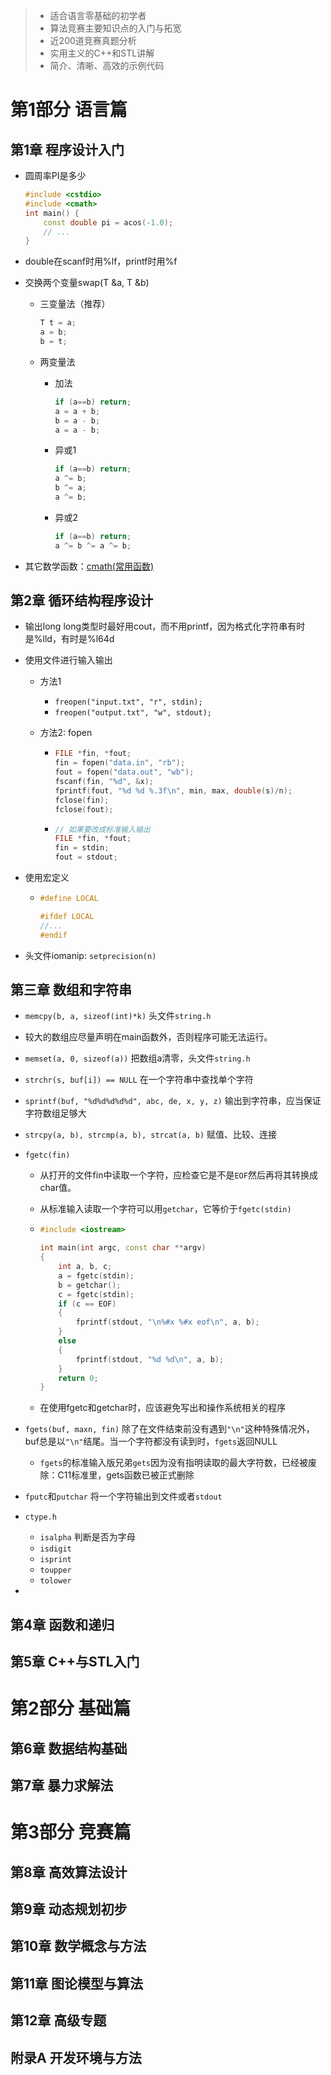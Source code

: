 > * 适合语言零基础的初学者
> * 算法竞赛主要知识点的入门与拓宽
> * 近200道竞赛真题分析
> * 实用主义的C++和STL讲解
> * 简介、清晰、高效的示例代码


# 第1部分 语言篇

## 第1章 程序设计入门

* 圆周率PI是多少

  ```c++
  #include <cstdio>
  #include <cmath>
  int main() {
      const double pi = acos(-1.0);
      // ...
  }
  ```

* double在scanf时用%lf，printf时用%f

* 交换两个变量swap(T &a, T &b)

  * 三变量法（推荐）

    ```c++
    T t = a;
    a = b;
    b = t;
    ```

  * 两变量法

    * 加法

      ```c++
      if (a==b) return;
      a = a + b;
      b = a - b;
      a = a - b;
      ```

    * 异或1

      ```c++
      if (a==b) return;
      a ^= b;
      b ^= a;
      a ^= b;
      ```

    * 异或2

      ```c++
      if (a==b) return;
      a ^= b ^= a ^= b;
      ```

* 其它数学函数：[cmath(常用函数)](https://blog.csdn.net/weixin_41183791/article/details/89603259)

## 第2章 循环结构程序设计

* 输出long long类型时最好用cout，而不用printf，因为格式化字符串有时是%lld，有时是%l64d

* 使用文件进行输入输出

  * 方法1

    * `freopen("input.txt", "r", stdin);`
    * `freopen("output.txt", "w", stdout);`

  * 方法2: fopen

    * ```c++
      FILE *fin, *fout;
      fin = fopen("data.in", "rb");
      fout = fopen("data.out", "wb");
      fscanf(fin, "%d", &x);
      fprintf(fout, "%d %d %.3f\n", min, max, double(s)/n);
      fclose(fin);
      fclose(fout);
      ```

    * ```c++
      // 如果要改成标准输入输出
      FILE *fin, *fout;
      fin = stdin;
      fout = stdout;
      ```

* 使用宏定义

  * ```c++
    #define LOCAL
    
    #ifdef LOCAL
    //...
    #endif
    ```

* 头文件iomanip: `setprecision(n)`

## 第三章 数组和字符串

* `memcpy(b, a, sizeof(int)*k)` 头文件`string.h`

* 较大的数组应尽量声明在main函数外，否则程序可能无法运行。

* `memset(a, 0, sizeof(a))` 把数组a清零，头文件`string.h`

* `strchr(s, buf[i]) == NULL` 在一个字符串中查找单个字符

* `sprintf(buf, "%d%d%d%d%d", abc, de, x, y, z)` 输出到字符串，应当保证字符数组足够大

* `strcpy(a, b), strcmp(a, b), strcat(a, b)` 赋值、比较、连接

* `fgetc(fin)` 

  * 从打开的文件fin中读取一个字符，应检查它是不是`EOF`然后再将其转换成char值。

  * 从标准输入读取一个字符可以用`getchar`，它等价于`fgetc(stdin)`

  * ```c++
    #include <iostream>
    
    int main(int argc, const char **argv)
    {
        int a, b, c;
        a = fgetc(stdin);
        b = getchar();
        c = fgetc(stdin);
        if (c == EOF)
        {
            fprintf(stdout, "\n%#x %#x eof\n", a, b);
        }
        else
        {
            fprintf(stdout, "%d %d\n", a, b);
        }
        return 0;
    }
    ```

  * 在使用fgetc和getchar时，应该避免写出和操作系统相关的程序

* `fgets(buf, maxn, fin)` 除了在文件结束前没有遇到`"\n"`这种特殊情况外，buf总是以`"\n"`结尾。当一个字符都没有读到时，`fgets`返回NULL

  * `fgets`的标准输入版兄弟`gets`因为没有指明读取的最大字符数，已经被废除：C11标准里，gets函数已被正式删除

* `fputc`和`putchar` 将一个字符输出到文件或者`stdout`

* `ctype.h`

  * `isalpha` 判断是否为字母
  * `isdigit`
  * `isprint`
  * `toupper`
  * `tolower`

* 

## 第4章 函数和递归

## 第5章 C++与STL入门

# 第2部分 基础篇

## 第6章 数据结构基础

## 第7章 暴力求解法

# 第3部分 竞赛篇

## 第8章 高效算法设计

## 第9章 动态规划初步

## 第10章 数学概念与方法

## 第11章 图论模型与算法

## 第12章 高级专题

## 附录A 开发环境与方法